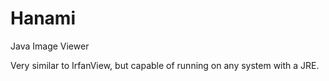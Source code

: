 Hanami
======

Java Image Viewer


Very similar to IrfanView, but capable of running on any system with a JRE.
